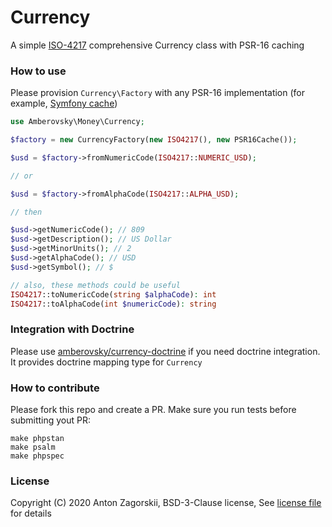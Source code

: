 # Currency

A simple [ISO-4217](https://en.wikipedia.org/wiki/ISO_4217) comprehensive Currency class with PSR-16 caching

### How to use

Please provision `Currency\Factory` with any PSR-16 implementation (for example, [Symfony cache](https://symfony.com/doc/current/components/cache.html))

```php
use Amberovsky\Money\Currency;

$factory = new CurrencyFactory(new ISO4217(), new PSR16Cache());

$usd = $factory->fromNumericCode(ISO4217::NUMERIC_USD);

// or

$usd = $factory->fromAlphaCode(ISO4217::ALPHA_USD);

// then

$usd->getNumericCode(); // 809
$usd->getDescription(); // US Dollar
$usd->getMinorUnits(); // 2
$usd->getAlphaCode(); // USD
$usd->getSymbol(); // $

// also, these methods could be useful
ISO4217::toNumericCode(string $alphaCode): int
ISO4217::toAlphaCode(int $numericCode): string
```

### Integration with Doctrine

Please use [amberovsky/currency-doctrine](https://github.com/amberovsky/currency-doctrine) if you need doctrine integration. It provides doctrine mapping type for `Currency`

### How to contribute

Please fork this repo and create a PR. Make sure you run tests before submitting  yout PR:

```shell script
make phpstan
make psalm
make phpspec
```

### License
Copyright (C) 2020 Anton Zagorskii, BSD-3-Clause license, See [license file](/LICENSE.txt) for details

